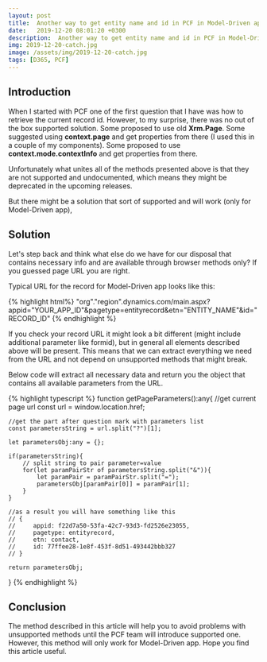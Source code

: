 ```yaml
---
layout: post
title:  Another way to get entity name and id in PCF in Model-Driven app
date:   2019-12-20 08:01:20 +0300
description:  Another way to get entity name and id in PCF in Model-Driven app
img: 2019-12-20-catch.jpg
image: /assets/img/2019-12-20-catch.jpg
tags: [D365, PCF]
---
```

## Introduction

When I started with PCF one of the first question that I have was how to retrieve the current record id. However, to my surprise, there was no out of the box supported solution. Some proposed to use old **Xrm.Page**. Some suggested using **context.page** and get properties from there (I used this in a couple of my components). Some proposed to use **context.mode.contextInfo** and get properties from there.

Unfortunately what unites all of the methods presented above is that they are not supported and undocumented, which means they might be deprecated in the upcoming releases.

But there might be a solution that sort of supported and will work (only for Model-Driven app),

## Solution

Let's step back and think what else do we have for our disposal that contains necessary info and are available through browser methods only? If you guessed page URL you are right.

Typical URL for the record for Model-Driven app looks like this:

{% highlight html%}
"org"."region".dynamics.com/main.aspx?appid="YOUR_APP_ID"&pagetype=entityrecord&etn="ENTITY_NAME"&id="RECORD_ID"
{% endhighlight %}

If you check your record URL it might look a bit different (might include additional parameter like formid), but in general all elements described above will be present. This means that we can extract everything we need from the URL and not depend on unsupported methods that might break.

Below code will extract all necessary data and return you the object that contains all available parameters from the URL.

{% highlight typescript %}
function getPageParameters():any{
    //get current page url
    const url = window.location.href;

    //get the part after question mark with parameters list
    const parametersString = url.split("?")[1]; 

    let parametersObj:any = {};

    if(parametersString){
        // split string to pair parameter=value
        for(let paramPairStr of parametersString.split("&")){
            let paramPair = paramPairStr.split("=");
            parametersObj[paramPair[0]] = paramPair[1];
        }
    }

    //as a result you will have something like this
    // {
    //     appid: f22d7a50-53fa-42c7-93d3-fd2526e23055,
    //     pagetype: entityrecord,
    //     etn: contact,
    //     id: 77ffee28-1e8f-453f-8d51-493442bbb327
    // }

    return parametersObj;
}
{% endhighlight %}

## Conclusion

The method described in this article will help you to avoid problems with unsupported methods until the PCF team will introduce supported one. However, this method will only work for Model-Driven app. Hope you find this article useful.
